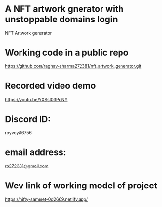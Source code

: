# A NFT artwork gnerator with unstoppable domains login
 NFT Artwork generator
# Working code in a public repo 
  https://github.com/raghav-sharma272381/nft_artwork_generator.git
# Recorded video demo
https://youtu.be/VXSsI03PdNY
# Discord ID: 
  royvoy#6756
# email address: 
  rs272381@gmail.com
# Wev link of working model of project
https://nifty-sammet-0d2669.netlify.app/
